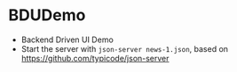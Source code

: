 # BDUDemo

- Backend Driven UI Demo
- Start the server with `json-server news-1.json`, based on https://github.com/typicode/json-server

